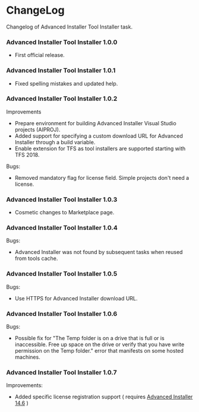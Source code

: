 # ChangeLog

Changelog of Advanced Installer Tool Installer task.

### Advanced Installer Tool Installer 1.0.0

* First official release.

### Advanced Installer Tool Installer 1.0.1

* Fixed spelling mistakes and updated help.

### Advanced Installer Tool Installer 1.0.2

Improvements
* Prepare environment for building Advanced Installer Visual Studio projects (AIPROJ).
* Added support for specifying a custom download URL for Advanced Installer through a build variable.
* Enable extension for TFS as tool installers are supported starting with TFS 2018.

Bugs:
* Removed mandatory flag for license field. Simple projects don't need a license.

### Advanced Installer Tool Installer 1.0.3

* Cosmetic changes to Marketplace page.

### Advanced Installer Tool Installer 1.0.4

Bugs:
* Advanced Installer was not found by subsequent tasks when reused from tools cache.

### Advanced Installer Tool Installer 1.0.5

Bugs:
* Use HTTPS for Advanced Installer download URL.

### Advanced Installer Tool Installer 1.0.6

Bugs:
* Possible fix for "The Temp folder is on a drive that is full or is inaccessible.
Free up space on the drive or verify that you have write permission on the Temp folder." error that
manifests on some hosted machines.

### Advanced Installer Tool Installer 1.0.7

Improvements:
* Added specific license registration support ( requires [Advanced Installer 14.6](https://www.advancedinstaller.com/version-history.html) ) 
